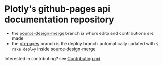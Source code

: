 # Plotly's github-pages api documentation repository

- the [source-design-merge](http://github.com/plotly/documentation/tree/source-design-merge) branch is where edits and contributions are made
- the [gh-pages](http://github.com/plotly/documentation/tree/gh-pages) branch is the deploy branch, automatically updated with `$ rake deploy` inside [source-design-merge](http://github.com/plotly/documentation/tree/source-design-merge)

Interested in contributing? see [Contributing.md](https://github.com/plotly/documentation/blob/source-design-merge/Contributing.md)
